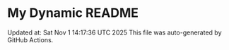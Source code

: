 # My Dynamic README
Updated at: Sat Nov  1 14:17:36 UTC 2025
This file was auto-generated by GitHub Actions.
